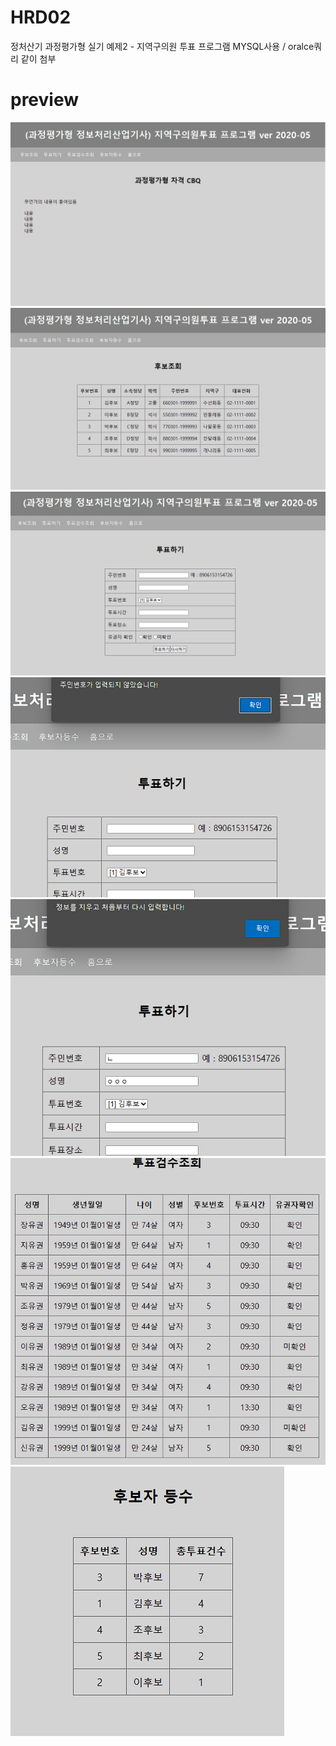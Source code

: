 # HRD02
정처산기 과정평가형 실기 예제2 - 지역구의원 투표 프로그램
MYSQL사용 / oralce쿼리 같이 첨부

# preview
<img src="capture/pic (1).png">
<img src="capture/pic (2).png">
<img src="capture/pic (3).png">
<img src="capture/pic (4).png">
<img src="capture/pic (5).png">
<img src="capture/pic (6).png">
<img src="capture/pic (7).png">
